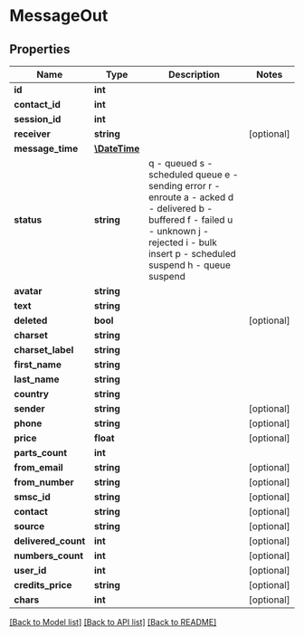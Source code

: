 # MessageOut

## Properties
Name | Type | Description | Notes
------------ | ------------- | ------------- | -------------
**id** | **int** |  | 
**contact_id** | **int** |  | 
**session_id** | **int** |  | 
**receiver** | **string** |  | [optional] 
**message_time** | [**\DateTime**](\DateTime.md) |  | 
**status** | **string** | q - queued s - scheduled queue e - sending error r - enroute a - acked d - delivered b - buffered f - failed u - unknown j - rejected i - bulk insert p - scheduled suspend h - queue suspend | 
**avatar** | **string** |  | 
**text** | **string** |  | 
**deleted** | **bool** |  | [optional] 
**charset** | **string** |  | 
**charset_label** | **string** |  | 
**first_name** | **string** |  | 
**last_name** | **string** |  | 
**country** | **string** |  | 
**sender** | **string** |  | [optional] 
**phone** | **string** |  | [optional] 
**price** | **float** |  | [optional] 
**parts_count** | **int** |  | 
**from_email** | **string** |  | [optional] 
**from_number** | **string** |  | [optional] 
**smsc_id** | **string** |  | [optional] 
**contact** | **string** |  | [optional] 
**source** | **string** |  | [optional] 
**delivered_count** | **int** |  | [optional] 
**numbers_count** | **int** |  | [optional] 
**user_id** | **int** |  | [optional] 
**credits_price** | **string** |  | [optional] 
**chars** | **int** |  | [optional] 

[[Back to Model list]](../README.md#documentation-for-models) [[Back to API list]](../README.md#documentation-for-api-endpoints) [[Back to README]](../README.md)


